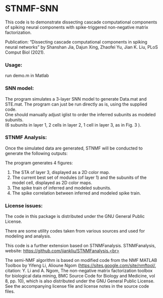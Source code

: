 # STNMF-SNN

This code is to demonstrate dissecting cascade computational components of spiking neural components with spike-triggered non-negative matrix factorization.

Publication:
“Dissecting cascade computational components in spiking neural networks”
by Shanshan Jia, Dajun Xing, Zhaofei Yu, Jian K. Liu, PLoS Comput Biol (2021).


### Usage:
run demo.m in Matlab

### SNN model:
The program simulates a 3-layer SNN model to generate Data.mat and STE.mat. The program can just be run directly as is, using the supplied code. <br>
One should manually adjust iglist to order the inferred subunits as modeled subunits. <br>
(6 subunits in layer 1, 2 cells in layer 2, 1 cell in layer 3, as in Fig. 3 ).

### STNMF Analysis:
Once the simulated data are generated, STNMF will be conducted to generate the following outputs:

The program generates 4 figures:<br>
1. The STA of layer 3, displayed as a 2D color map.<br>
2. The current best set of modules (of layer 1) and the subunits of the model cell, displayed as 2D color maps.<br>
3. The spike train of inferred and modeled subunits.<br>
4. The spike correlation between inferred and modeled spike train.



### License issues:
The code in this package is distributed under the GNU General Public License.<br>

There are some utility codes taken from various sources and used for modeling and analysis.

This code is a further extension based on STNMFanalysis.  STNMFanalysis, website: https://github.com/jiankliu/STNMFanalysis.<br>

The semi-NMF algorithm is based on modified code from the NMF MATLAB Toolbox by Yifeng Li, Alioune Ngom (https://sites.google.com/site/nmftool/, citation: Y. Li and A. Ngom, The non-negative matrix factorization toolbox for biological data mining, BMC Source Code for Biology and Medicine, vol 8, pp. 10), which is also distributed under the GNU General Public License. See the accompanying license file and license notes in the source code files.<br>
